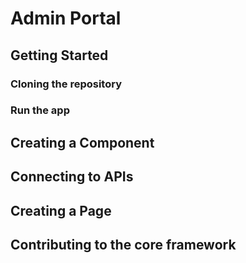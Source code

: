 # Admin Portal

## Getting Started

### Cloning the repository
### Run the app

## Creating a Component

## Connecting to APIs

## Creating a Page

## Contributing to the core framework
